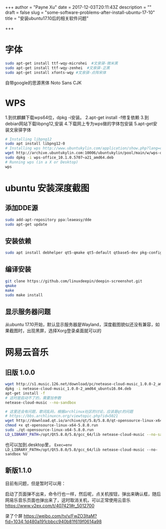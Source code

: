 +++
author = "Payne Xu"
date = 2017-12-03T20:11:43Z
description = ""
draft = false
slug = "some-software-problems-after-install-ubuntu-17-10"
title = "安装ubuntu17.10后的相关软件问题"

+++

# 字体
```bash
sudo apt-get install ttf-wqy-microhei  #文泉驿-微米黑
sudo apt-get install ttf-wqy-zenhei  #文泉驿-正黑
sudo apt-get install xfonts-wqy #文泉驿-点阵宋体
```
自带google的思源黑体 Noto Sans CJK
# WPS
1.到优麒麟下载wps64位，dpkg -i安装。
2.apt-get install -f修复依赖
3.到debian网站下载libpng12,安装
4.下载网上专为wps做的字体包安装
5.apt-get安装文泉驿字体
<!--more-->
```bash
# Installing libpng12
sudo apt install libpng12-0
# Installing wps http://www.ubuntukylin.com/application/show.php?lang=cn&id=278
wget http://archive.ubuntukylin.com:10006/ubuntukylin/pool/main/w/wps-office/wps-office_10.1.0.6115_amd64.deb
sudo dpkg -i wps-office_10.1.0.5707~a21_amd64.deb
# Running wps (in a X or Desktop)
wps 
```

# ubuntu 安装深度截图
## 添加DDE源
```bash
sudo add-apt-repository ppa:leaeasy/dde
sudo apt-get update
```
## 安装依赖
```bash
sudo apt install debhelper qt5-qmake qt5-default qtbase5-dev pkg-config libqt5svg5-dev libqt5x11extras5-dev qttools5-dev-tools libxcb-util0-dev libstartup-notification0-dev qtbase5-private-dev qtmultimedia5-dev x11proto-xext-dev libmtdev-dev libegl1-mesa-dev x11proto-record-dev libxtst-dev libudev-dev libfontconfig1-dev libfreetype6-dev libglib2.0-dev libxrender-dev libdtkwidget-dev deepin-notifications libdtkwm-dev
```
## 编译安装
```bash
git clone https://github.com/linuxdeepin/deepin-screenshot.git
qmake
make
sudo make install
```

## 显示服务器问题
从ubuntu 17.10开始，默认显示服务器是Wayland，深度截图貌似还没有兼容，如果截图时，出现黑屏，选择Xorg登录桌面就可以的


# 网易云音乐
## 旧版 1.0.0
```bash
wget http://s1.music.126.net/download/pc/netease-cloud-music_1.0.0-2_amd64_ubuntu16.04.deb
dpkg -i netease-cloud-music_1.0.0-2_amd64_ubuntu16.04.deb
apt-get install -f
# 这时是启动不了的，需要加参数
netease-cloud-music --no-sandbox

# 这里还会有问题，歌词乱码，根据archlinux社区的讨论，应该是qt的问题
# https://bbs.archlinuxcn.org/viewtopic.php?id=5021
wget http://download.qt.io/archive/qt/5.8/5.8.0/qt-opensource-linux-x64-5.8.0.run
chmod +x qt-opensource-linux-x64-5.8.0.run
sudo ./qt-opensource-linux-x64-5.8.0.run
LD_LIBRARY_PATH=/opt/Qt5.8.0/5.8/gcc_64/lib netease-cloud-music --no-sandbox
```

也可以加到.desktop里，
`Exec=env LD_LIBRARY_PATH=/opt/Qt5.8.0/5.8/gcc_64/lib netease-cloud-music --no-sandbox %U`

## 新版1.1.0
目前有问题，但是暂时可以用：

启动了页面弹不出来，命令行也一样，然后呢，点关机按钮，弹出来确认框，随后网易乐音乐页面也弹出来了，这时取消关机，可以正常使用云音乐
https://www.v2ex.com/t/407421#r_5012700

录了个屏 https://weibo.com/tv/v/FwZO3ltaM?fid=1034:1d480a191cbbcc940b81f619f0614a98

